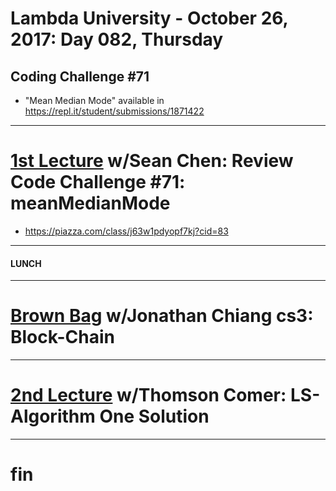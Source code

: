 # Lambda University - October 26, 2017: Day 082, Thursday
## Coding Challenge #71
- "Mean Median Mode" available in https://repl.it/student/submissions/1871422
***
# [1st Lecture](https://youtu.be/r0xWh4QqS9Q) w/Sean Chen: Review Code Challenge #71: meanMedianMode
- https://piazza.com/class/j63w1pdyopf7kj?cid=83

***
#### LUNCH
***
# [Brown Bag](NO_VIDEO_RECORDED) w/Jonathan Chiang cs3: Block-Chain
***
# [2nd Lecture](VIDEO_RECORDED_NOT_POSTED) w/Thomson Comer: LS-Algorithm One Solution
***
# fin
